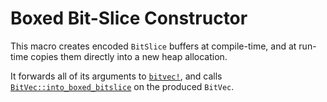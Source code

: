 # Boxed Bit-Slice Constructor

This macro creates encoded `BitSlice` buffers at compile-time, and at run-time
copies them directly into a new heap allocation.

It forwards all of its arguments to [`bitvec!`], and calls
[`BitVec::into_boxed_bitslice`] on the produced `BitVec`.

[`BitVec::into_boxed_bitslice`]: crate::vec::BitVec::into_boxed_bitslice
[`bitvec!`]: macro@crate::bitvec
